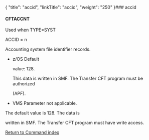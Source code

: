 {
    "title": "accid",
    "linkTitle": "accid",
    "weight": "250"
}### <span id="accid"></span>accid

#### <span id="accid_CFTACCNT"></span>CFTACCNT

Used when TYPE=SYST

ACCID = n

Accounting system file identifier records.

-   z/OS Default
    value: 128.  
    This data is written in SMF. The Transfer CFT program must be authorized
    (APF).
-   VMS Parameter not applicable.

The default value is 128. The data is
written in SMF. The Transfer CFT program must have write access.

[Return to Command index](../../)
